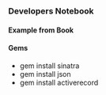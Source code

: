 ### Developers Notebook
#### Example from Book
#### Gems
* gem install sinatra
* gem install json
* gem install activerecord
